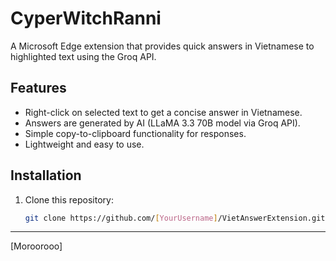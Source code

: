 # CyperWitchRanni

A Microsoft Edge extension that provides quick answers in Vietnamese to highlighted text using the Groq API.

## Features
- Right-click on selected text to get a concise answer in Vietnamese.
- Answers are generated by AI (LLaMA 3.3 70B model via Groq API).
- Simple copy-to-clipboard functionality for responses.
- Lightweight and easy to use.

## Installation
1. Clone this repository:
   ```bash
   git clone https://github.com/[YourUsername]/VietAnswerExtension.git
-----------------------------------------------------------------------------
[Moroorooo]
